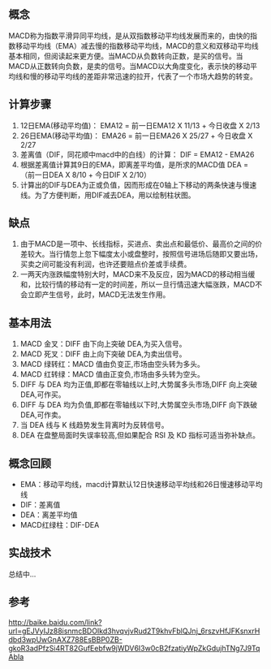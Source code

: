 概念
------

MACD称为指数平滑异同平均线，是从双指数移动平均线发展而来的，由快的指数移动平均线（EMA）减去慢的指数移动平均线，MACD的意义和双移动平均线基本相同，但阅读起来更方便。当MACD从负数转向正数，是买的信号。当MACD从正数转向负数，是卖的信号。当MACD以大角度变化，表示快的移动平均线和慢的移动平均线的差距非常迅速的拉开，代表了一个市场大趋势的转变。

计算步骤
------

1. 12日EMA(移动平均值)：
   EMA12 = 前一日EMA12 X 11/13 + 今日收盘 X 2/13
2. 26日EMA(移动平均值)：
   EMA26 = 前一日EMA26 X 25/27 + 今日收盘 X 2/27
3. 差离值（DIF，同花顺中macd中的白线）的计算：
   DIF = EMA12 - EMA26
4. 根据差离值计算其9日的EMA，即离差平均值，是所求的MACD值
   DEA = （前一日DEA X 8/10 + 今日DIF X 2/10）
5. 计算出的DIF与DEA为正或负值，因而形成在0轴上下移动的两条快速与慢速线。为了方便判断，用DIF减去DEA，用以绘制柱状图。

缺点
------

1. 由于MACD是一项中、长线指标，买进点、卖出点和最低价、最高价之间的价差较大。当行情忽上忽下幅度太小或盘整时，按照信号进场后随即又要出场，买卖之间可能没有利润，也许还要赔点价差或手续费。
2. 一两天内涨跌幅度特别大时，MACD来不及反应，因为MACD的移动相当缓和，比较行情的移动有一定的时间差，所以一旦行情迅速大幅涨跌，MACD不会立即产生信号，此时，MACD无法发生作用。

基本用法
------

1. MACD 金叉：DIFF 由下向上突破 DEA,为买入信号。
2. MACD 死叉：DIFF 由上向下突破 DEA,为卖出信号。
3. MACD 绿转红：MACD 值由负变正,市场由空头转为多头。
4. MACD 红转绿：MACD 值由正变负,市场由多头转为空头。
5. DIFF 与 DEA 均为正值,即都在零轴线以上时,大势属多头市场,DIFF 向上突破 DEA,可作买。
6. DIFF 与 DEA 均为负值,即都在零轴线以下时,大势属空头市场,DIFF 向下跌破 DEA,可作卖。
7. 当 DEA 线与 K 线趋势发生背离时为反转信号。
8. DEA 在盘整局面时失误率较高,但如果配合 RSI 及 KD 指标可适当弥补缺点。

概念回顾
------

* EMA：移动平均线，macd计算默认12日快速移动平均线和26日慢速移动平均线
* DIF：差离值
* DEA：离差平均值
* MACD红绿柱：DIF-DEA

实战技术
------
总结中...

参考
------

http://baike.baidu.com/link?url=gEJVyIJz88isnmcBDOIkd3hvqvjvRud2T9khvFblQJnj_6rszvHfJFKsnxrHdbd3wpUwGnAXZ788EsBBP0ZB-gkoR3adPfzSi4RT82GufEebfw9jWDV6I3w0cB2fzatiyWpZkGdujhTNg7J9TqAbIa
